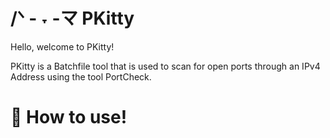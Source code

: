 # /ᐠ - ˕ -マ PKitty

Hello, welcome to PKitty!

PKitty is a Batchfile tool that is used to scan for open ports through an IPv4 Address using the tool PortCheck.

# 📜 How to use!
